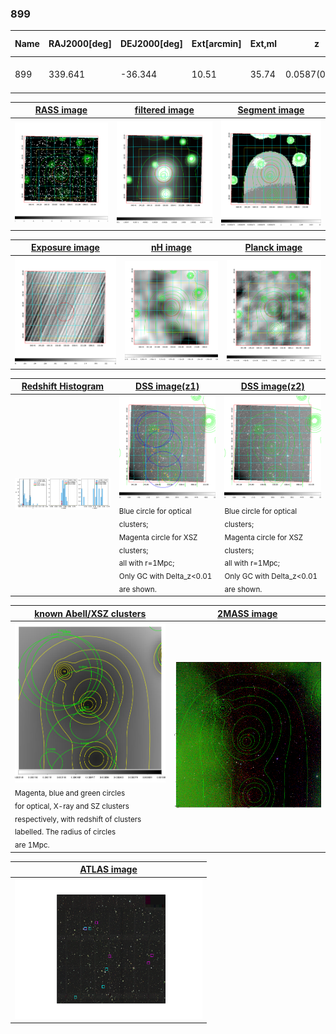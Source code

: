 <div STYLE="page-break-after: always;"></div>

### 899

|Name|RAJ2000[deg]|DEJ2000[deg] |Ext[arcmin]| Ext,ml | z | z_src| C|GC(XSZ,Delta_z<0.01)| GC(OPT,Delta_z<0.01)|GC| R_sig[arcmin] | R500[arcmin] | R500[Mpc]| CRsig[c/s] | CR500[c/s] |L500[1E44 erg/s]|F500[1E-12 erg/s/cm^2]| M500[1E14 Msun]|Tx[keV]|Cnt_sig|Beta|Rc[arcmin]|Comment|Alias|
|---|---|---|---|---|---|------|---|--------|---------|----------|---|---|---|---|---|---|---|---|---|---|---|---|---|---|
|899| 339.641| -36.344| 10.51| 35.74| 0.0587(0.005)| z1, z_opt| S| -| N| A, N, W| 20.256| 11.001| 0.750| 0.265(0.059)| 0.247(0.055)| 0.395(0.126)| 4.783(1.529)| 1.27(0.21)| 2.52(0.26)| 88.5| 0.781(-0.177+0.152)| 16.758(-4.164+3.256)| -| t458|

|[RASS image](../image/899/899_img.pdf)|[filtered image](../image/899/899_fil.pdf)|[Segment image](../image/899/899_seg.pdf)|
|-------------------|--------------------|-------------------|
| <img src="../image/899/899_img.png" width="300">  | <img src="../image/899/899_fil.png" width="300">   | <img src="../image/899/899_seg.png" width="300">  |

|[Exposure image](../image/899/899_mex.pdf)| [nH image](../image/899/899_nh.pdf)| [Planck image](../image/899/899_p.pdf)|
|-------------------|--------------------|-------------------|
|<img src="../image/899/899_mex.png" width="300">   | <img src="../image/899/899_nh.png" width="300">    | <img src="../image/899/899_p.png" width="300"> |

|[Redshift Histogram](../image/899/899_zg.pdf) | [DSS image(z1)](../image/899/899_dss_z1.pdf)      |  [DSS image(z2)](../image/899/899_dss_z2.pdf)    |
|-------------------|--------------------|-------------------|
|<img src="../image/899/899_zg.png" width="300"> |<img src="../image/899/899_dss_z1.png" width="300"> <sub><br>Blue circle for optical clusters; <br>Magenta circle for XSZ clusters; <br>all with r=1Mpc; <br>Only GC with Delta_z<0.01 are shown. </sub>| <img src="../image/899/899_dss_z2.png" width="300"><sub><br>Blue circle for optical clusters; <br>Magenta circle for XSZ clusters; <br>all with r=1Mpc; <br>Only GC with Delta_z<0.01 are shown. </sub> |

|[known Abell/XSZ clusters](../image/899/899_gc.pdf) | [2MASS image](../image/899/899_2mass.pdf)      |
|-------------------|-------------------|
|<img src=../image/899/899_gc.png width="300"> <br><sub>Magenta, blue and green circles <br>for optical, X-ray and SZ clusters <br>respectively, with redshift of clusters <br>labelled. The radius of circles <br>are 1Mpc.</sub>|<img src="../image/899/899_2mass.png" width="300">  |

|[ATLAS image](../image/899/899_s.pdf)        |
|-------------------|
| <img src="../image/899/899_s.pdf" width="300">  |

